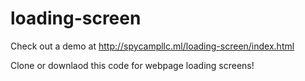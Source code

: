 # loading-screen
Check out a demo at http://spycampllc.ml/loading-screen/index.html

Clone or downlaod this code for webpage loading screens!

